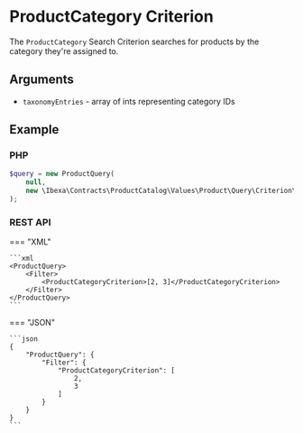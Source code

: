 # ProductCategory Criterion

The `ProductCategory` Search Criterion searches for products by the category they're assigned to.

## Arguments

- `taxonomyEntries` - array of ints representing category IDs

## Example

### PHP

``` php
$query = new ProductQuery(
    null,
    new \Ibexa\Contracts\ProductCatalog\Values\Product\Query\Criterion\ProductCategory([2, 3])
);
```

### REST API

=== "XML"

    ```xml
    <ProductQuery>
        <Filter>
            <ProductCategoryCriterion>[2, 3]</ProductCategoryCriterion>
        </Filter>
    </ProductQuery>
    ```

=== "JSON"

    ```json
    {
        "ProductQuery": {
            "Filter": {
                "ProductCategoryCriterion": [
                    2,
                    3
                ]
            }
        }
    }
    ```
